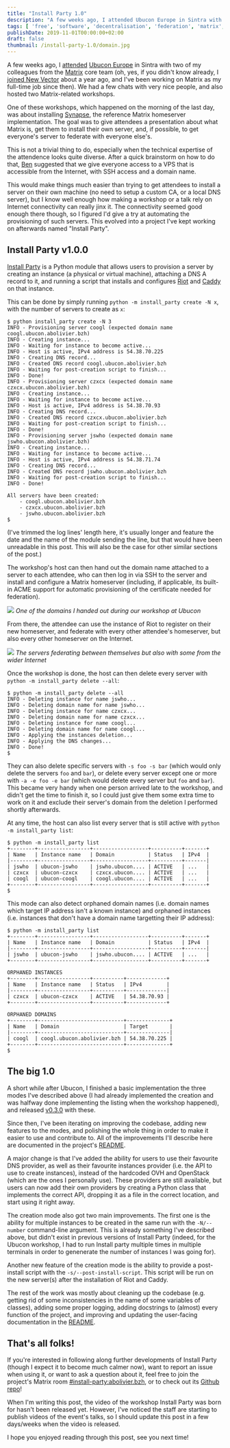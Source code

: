 ```yaml
---
title: "Install Party 1.0"
description: "A few weeks ago, I attended Ubucon Europe in Sintra with two of my colleagues from the Matrix core team. One of the workshops we hosted there was about getting the attendees to install their own Matrix homeserver. While trying to figure out how to set it up so that everyone ends up with a working and federating homeserver, we had the idea of an automated tool to create servers dedicated to these kinds of events. This is how my last personal project, Install Party, was born, and it's now getting its 1.0 release!"
tags: [ 'free', 'software', 'decentralisation', 'federation', 'matrix', 'workshops', 'install', 'party' ]
publishDate: 2019-11-01T00:00:00+02:00
draft: false
thumbnail: /install-party-1.0/domain.jpg
---
```


A few weeks ago, I
[attended](https://twitter.com/BrenAbolivier/status/1182224154784874496) [Ubucon
Europe](https://sintra2019.ubucon.org/) in Sintra with two of my colleagues from
the [Matrix](https://matrix.org) core team (oh, yes, if you didn't know already,
I [joined New
Vector](https://twitter.com/BrenAbolivier/status/1057656744497811457) about a
year ago, and I've been working on Matrix as my full-time job since then). We
had a few chats with very nice people, and also hosted two Matrix-related
workshops.

One of these workshops, which happened on the morning of the last day, was about
installing [Synapse](https://github.com/matrix-org/synapse), the reference
Matrix homeserver implementation. The goal was to give attendees a presentation
about what Matrix is, get them to install their own server, and, if possible, to
get everyone's server to federate with everyone else's.

This is not a trivial thing to do, especially when the technical expertise of
the attendence looks quite diverse. After a quick brainstorm on how to do that,
[Ben](https://twitter.com/benparsons) suggested that we give everyone access to
a VPS that is accessible from the Internet, with SSH access and a domain name.

This would make things much easier than trying to get attendees to install a
server on their own machine (no need to setup a custom CA, or a local DNS
server), but I know well enough how making a workshop or a talk rely on Internet
connectivity can really jinx it. The connectivity seemed good enough there
though, so I figured I'd give a try at automating the provisioning of such
servers. This evolved into a project I've kept working on afterwards named
"Install Party".

## Install Party v1.0.0

[Install Party](https://github.com/babolivier/install-party) is a Python module
that allows users to provision a server by creating an instance (a physical or
virtual machine), attaching a DNS A record to it, and running a script that
installs and configures [Riot](https://about.riot.im) and
[Caddy](https://caddyserver.com/) on that instance.

This can be done by simply running `python -m install_party create -N x`, with
the number of servers to create as `x`:

```
$ python install_party create -N 3
INFO - Provisioning server coogl (expected domain name coogl.ubucon.abolivier.bzh)
INFO - Creating instance...
INFO - Waiting for instance to become active...
INFO - Host is active, IPv4 address is 54.38.70.225
INFO - Creating DNS record...
INFO - Created DNS record coogl.ubucon.abolivier.bzh
INFO - Waiting for post-creation script to finish...
INFO - Done!
INFO - Provisioning server czxcx (expected domain name czxcx.ubucon.abolivier.bzh)
INFO - Creating instance...
INFO - Waiting for instance to become active...
INFO - Host is active, IPv4 address is 54.38.70.93
INFO - Creating DNS record...
INFO - Created DNS record czxcx.ubucon.abolivier.bzh
INFO - Waiting for post-creation script to finish...
INFO - Done!
INFO - Provisioning server jswho (expected domain name jswho.ubucon.abolivier.bzh)
INFO - Creating instance...
INFO - Waiting for instance to become active...
INFO - Host is active, IPv4 address is 54.38.71.74
INFO - Creating DNS record...
INFO - Created DNS record jswho.ubucon.abolivier.bzh
INFO - Waiting for post-creation script to finish...
INFO - Done!

All servers have been created:
	- coogl.ubucon.abolivier.bzh
	- czxcx.ubucon.abolivier.bzh
	- jswho.ubucon.abolivier.bzh
$
```

(I've trimmed the log lines' length here, it's usually longer and feature the
date and the name of the module sending the line, but that would have been
unreadable in this post. This will also be the case for other similar sections
of the post.)

The workshop's host can then hand out the domain name attached to a server to
each attendee, who can then log in via SSH to the server and install and
configure a Matrix homeserver (including, if applicable, its built-in ACME
support for automatic provisioning of the certificate needed for federation).

![](/images/install-party-1.0/domain.jpg)
*One of the domains I handed out during our workshop at Ubucon*

From there, the attendee can use the instance of Riot to register on their new
homeserver, and federate with every other attendee's homeserver, but also every
other homeserver on the Internet.

![](/images/install-party-1.0/federating.png)
*The servers federating between themselves but also with some from the wider
Internet*

Once the workshop is done, the host can then delete every server with `python -m
install_party delete --all`:

```
$ python -m install_party delete --all
INFO - Deleting instance for name jswho...
INFO - Deleting domain name for name jswho...
INFO - Deleting instance for name czxcx...
INFO - Deleting domain name for name czxcx...
INFO - Deleting instance for name coogl...
INFO - Deleting domain name for name coogl...
INFO - Applying the instances deletion...
INFO - Applying the DNS changes...
INFO - Done!
$
```

They can also delete specific servers with `-s foo -s bar` (which would only
delete the servers `foo` and `bar`), or delete every server except one or more
with `-a -e foo -e bar` (which would delete every server but `foo` and `bar`).
This became very handy when one person arrived late to the workshop, and didn't
get the time to finish it, so I could just give them some extra time to work on
it and exclude their server's domain from the deletion I performed shortly
afterwards.

At any time, the host can also list every server that is still active with
`python -m install_party list`:

```
$ python -m install_party list
+--------+-----------------+------------------+----------+-------+
| Name   | Instance name   | Domain           | Status   | IPv4  |
|--------+-----------------+------------------+----------+-------|
| jswho  | ubucon-jswho    | jswho.ubucon.... | ACTIVE   | ...   |
| czxcx  | ubucon-czxcx    | czxcx.ubucon.... | ACTIVE   | ...   |
| coogl  | ubucon-coogl    | coogl.ubucon.... | ACTIVE   | ...   |
+--------+-----------------+------------------+----------+-------+
$
```

This mode can also detect orphaned domain names (i.e. domain names which target
IP address isn't a known instance) and orphaned instances (i.e. instances that
don't have a domain name targetting their IP address):

```
$ python -m install_party list
+--------+-----------------+------------------+----------+-------+
| Name   | Instance name   | Domain           | Status   | IPv4  |
|--------+-----------------+------------------+----------+-------|
| jswho  | ubucon-jswho    | jswho.ubucon.... | ACTIVE   | ...   |
+--------+-----------------+------------------+----------+-------+

ORPHANED INSTANCES
+--------+-----------------+----------+-------------+
| Name   | Instance name   | Status   | IPv4        |
|--------+-----------------+----------+-------------|
| czxcx  | ubucon-czxcx    | ACTIVE   | 54.38.70.93 |
+--------+-----------------+----------+-------------+

ORPHANED DOMAINS
+--------+----------------------------+--------------+
| Name   | Domain                     | Target       |
|--------+----------------------------+--------------|
| coogl  | coogl.ubucon.abolivier.bzh | 54.38.70.225 |
+--------+----------------------------+--------------+
$
```

## The big 1.0

A short while after Ubucon, I finished a basic implementation the three modes
I've described above (I had already implemented the creation and was halfway
done implementing the listing when the workshop happened), and released
[v0.3.0](https://github.com/babolivier/install-party/releases/tag/v0.3.0) with
these.

Since then, I've been iterating on improving the codebase, adding new features
to the modes, and polishing the whole thing in order to make it easier to use
and contribute to. All of the improvements I'll describe here are documented in
the project's
[README](https://github.com/babolivier/install-party/blob/v1.0.0/README.md).

A major change is that I've added the ability for users to use their favourite
DNS provider, as well as their favourite instances provider (i.e. the API to use
to create instances), instead of the hardcoded OVH and OpenStack (which are the
ones I personally use). These providers are still available, but users can now
add their own providers by creating a Python class that implements the correct
API, dropping it as a file in the correct location, and start using it right
away.

The creation mode also got two main improvements. The first one is the ability
for multiple instances to be created in the same run with the `-N/--number`
command-line argument. This is already something I've described above, but
didn't exist in previous versions of Install Party (indeed, for the Ubucon
workshop, I had to run Install party multiple times in multiple terminals in
order to genenerate the number of instances I was going for).

Another new feature of the creation mode is the ability to provide a
post-install script with the `-s/--post-install-script`. This script will be
run on the new server(s) after the installation of Riot and Caddy.

The rest of the work was mostly about cleaning up the codebase (e.g. getting rid
of some inconsistencies in the name of some variables of classes), adding some
proper logging, adding docstrings to (almost) every function of the project, and
improving and updating the user-facing documentation in the
[README](https://github.com/babolivier/install-party/blob/v1.0.0/README.md).

## That's all folks!

If you're interested in following along further developments of Install Party
(though I expect it to become much calmer now), want to report an issue when
using it, or want to ask a question about it, feel free to join the project's
Matrix room
[#install-party:abolivier.bzh](https://matrix.to/#/#install-party:abolivier.bzh),
or to check out its [Github repo](https://github.com/babolivier/install-party)!

When I'm writing this post, the video of the workshop Install Party was born for
hasn't been released yet. However, I've noticed the staff are starting to
publish videos of the event's talks, so I should update this post in a few
days/weeks when the video is released.

I hope you enjoyed reading through this post, see you next time!
